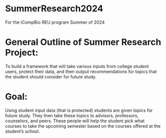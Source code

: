 # SummerResearch2024
For the iCompBio REU program Summer of 2024

# General Outline of Summer Research Project:
To build a framework that will take various inputs from college student users, protect their data, and then output recommendations for topics that the student should consider for future study.

# Goal:
Using student input data (that is protected) students are given topics for future study. They then take these topics to advisors, professors, counselors, and peers. These people will help the student pick what courses to take the upcoming semester based on the courses offered at the student’s school.
